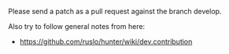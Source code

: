 Please send a patch as a pull request against the branch develop.

Also try to follow general notes from here:
* https://github.com/ruslo/hunter/wiki/dev.contribution
